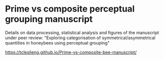 # Prime vs composite perceptual grouping manuscript

Details on data processing, statistical analysis and figures of the manuscript under peer review: "Exploring categorisation of symmetrical/asymmetrical quantities in honeybees using perceptual grouping"

https://tcleslieng.github.io/Prime-vs-composite-bee-manuscript/

